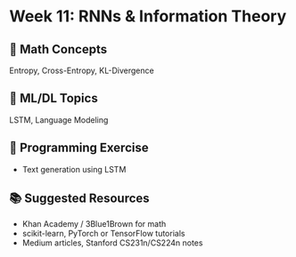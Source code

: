 # Week 11: RNNs & Information Theory

## 🧠 Math Concepts
Entropy, Cross-Entropy, KL-Divergence

## 🤖 ML/DL Topics
LSTM, Language Modeling

## 🧪 Programming Exercise
- Text generation using LSTM

## 📚 Suggested Resources
- Khan Academy / 3Blue1Brown for math
- scikit-learn, PyTorch or TensorFlow tutorials
- Medium articles, Stanford CS231n/CS224n notes
